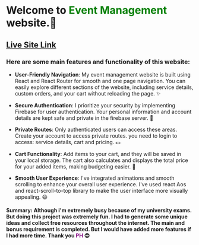 # Welcome to <span style="color:green">Event Management</span> website.🙂
## [Live Site Link](https://assignment-9-event-management.web.app/)

 ### Here are some main features and functionality of this website:
- **User-Friendly Navigation**: My event management website is built using React and React Router for smooth and one page navigation. You can easily explore different sections of the website, including service details, custom orders, and your cart without reloading the page. ✨

- **Secure Authentication**: I prioritize your security by implementing Firebase for user authentication. Your personal information and account details are kept safe and private in the firebase server. 🏢

- **Private Routes**: Only authenticated users can access these areas. Create your account to access private routes. you need to login to access: service details, cart and pricing. 💵

- **Cart Functionality**: Add items to your cart, and they will be saved in your local storage. The cart also calculates and displays the total price for your added items, making budgeting easier. 📁

- **Smooth User Experience**: I've integrated animations and smooth scrolling to enhance your overall user experience. I've used react Aos and react-scroll-to-top library to make the user interface more visually appealing. 😄

#### Summary: Although i'm extremely busy because of my university exams. But doing this project was extremely fun. I had to generate some unique ideas and collect free resources throughout the internet. The main and bonus requirement is completed. But I would have added more features if I had more time. Thank you <span style="color:purple">PH</span> 😊